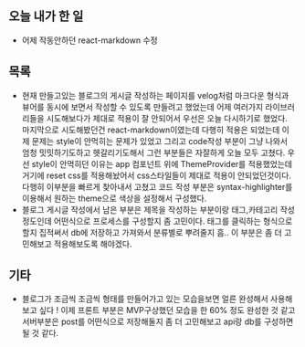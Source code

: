 ## 오늘 내가 한 일
- 어제 작동안하던 react-markdown 수정

## 목록
- 현재 만들고있는 블로그의 게시글 작성하는 페이지를 velog처럼 마크다운 형식과 뷰어를 동시에 보면서 작성할 수 있도록 만들려고 했었는데 어제 여러가지 라이브러리들을 시도해보다가 제대로 적용이 잘 안되어서 우선은 오늘 다시하기로 했었다. 마지막으로 시도해봤던건 react-markdown이였는데 다행히 적용은 되었는데 이제 문제는 style이 안먹히는 문제가 있었고 그리고 code작성 부분이 그냥 나와서 엄청 밋밋하기도하고 헷갈리기도해서 그런 부분들은 자잘하게 오늘 모두 고쳤다. 우선 style이 안먹히던 이유는 app 컴포넌트 위에 ThemeProvider를 적용했었는데 거기에 reset css를 적용해놨어서 css스타일들이 제대로 적용이 안되었던것이다. 다행히 이부분을 빠르게 찾아내서 고쳤고 코드 작성 부분은 syntax-highlighter를 이용해서 원하는 theme으로 색상을 설정해서 구성했다.
- 블로그 게시글 작성에서 남은 부분은 제목을 작성하는 부분이랑 태그,카테고리 작성 정도인데 어떤식으로 프로세스를 구성할지 좀 고민이다. 태그를 클릭하는 형식으로 할지 집적써서 db에 저장하고 가져와서 분류별로 뿌려줄지 흠.. 이 부분은 좀 더 고민해보고 적용해보도록 해야겠다.

## 기타
- 블로그가 조금씩 조금씩 형태를 만들어가고 있는 모습을보면 얼른 완성해서 사용해보고 싶다 ! 이제 프론트 부분은 MVP구상했던 모습을 한 60% 정도 완성한 것 같고 서버부분은 post를 어떤식으로 저장해둘지 좀 더 고민해보고 api랑 db를 구성하면 될 것 같다.
